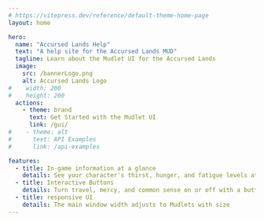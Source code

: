 ```yaml
---
# https://vitepress.dev/reference/default-theme-home-page
layout: home

hero:
  name: "Accursed Lands Help"
  text: "A help site for the Accursed Lands MUD"
  tagline: Learn about the Mudlet UI for the Accursed Lands
  image:
    src: /bannerLogo.png
    alt: Accursed Lands Logo
#    width: 200
#    height: 200
  actions:
    - theme: brand
      text: Get Started with the Mudlet UI
      link: /gui/
#    - theme: alt
#      text: API Examples
#      link: /api-examples

features:
  - title: In-game information at a glance
    details: See your character's thirst, hunger, and fatigue levels at a glance
  - title: Interactive Buttons
    details: Turn travel, mercy, and common sense on or off with a button press 
  - title: responsive UI
    details: The main window width adjusts to Mudlets with size
---
```

